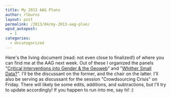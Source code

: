 ```yaml
---
title: My 2013 AAG Plans
author: rlburns
layout: post
permalink: /2013/04/my-2013-aag-plan/
wpsd_autopost:
  - 1
categories:
  - Uncategorized
---
```

Here's the living document (read: not even close to finalized!) of where you can find me at the AAG next week. Out of these I organized the panels "[Critical Interventions into Gender & the Geoweb](http://burnsr77.github.io/2012/12/critical-interventions-into-gender-and-the-geoweb/)" and "[Whither Small Data?](http://burnsr77.github.io/2012/09/whither-small-data/)". I'll be the discussant on the former, and the chair on the latter. I'll also be serving as discussant for the session "Crowdsourcing Crisis" on Friday. There will likely be some edits, additions, and subtractions, but I'll try to update accordingly! If you happen to run into me, say hi! :\) 